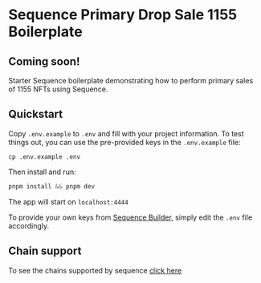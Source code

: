 # Sequence Primary Drop Sale 1155 Boilerplate

## Coming soon!

Starter Sequence boilerplate demonstrating how to perform primary sales of 1155 NFTs using Sequence.

## Quickstart

Copy `.env.example` to `.env` and fill with your project information. To test things out, you can use the pre-provided keys in the `.env.example` file:

```
cp .env.example .env
```

Then install and run:

```js
pnpm install && pnpm dev
```

The app will start on `localhost:4444`

To provide your own keys from [Sequence Builder](https://sequence.build/), simply edit the `.env` file accordingly.

## Chain support

To see the chains supported by sequence [click here](https://docs.sequence.xyz/solutions/technical-references/chain-support/)
